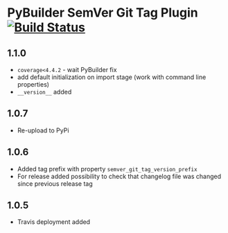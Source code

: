 PyBuilder SemVer Git Tag Plugin [![Build Status](https://travis-ci.org/AlexeySanko/pybuilder_semver_git_tag.svg?branch=master)](https://travis-ci.org/AlexeySanko/pybuilder_semver_git_tag)
=======================
1.1.0
---
- `coverage<4.4.2` - wait PyBuilder fix
- add default initialization on import stage (work with command line properties)
- `__version__` added

1.0.7
-----
- Re-upload to PyPi

1.0.6
-----
- Added tag prefix with property `semver_git_tag_version_prefix`
- For release added possibility to check that changelog file was changed since previous release tag

1.0.5
-----
- Travis deployment added